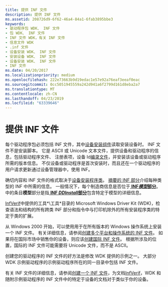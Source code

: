 ```yaml
---
title: 提供 INF 文件
description: 提供 INF 文件
ms.assetid: 208726d9-6f62-46a4-84a1-6fab3895bbe3
keywords:
- 驱动程序包 WDK、 INF 文件
- 包 WDK、 INF 文件
- INF 文件 WDK，有关 INF 文件
- 信息文件 WDK
- .inf 文件
- 设备安装 WDK、 INF 文件
- 安装设备 WDK、 INF 文件
- 设备安装 WDK、 INF 文件
- INF 文件
ms.date: 04/20/2017
ms.localizationpriority: medium
ms.openlocfilehash: 222e73663b9d19edac1e57e92a76eaf3eeaf0eac
ms.sourcegitcommit: 0cc5051945559a242d941a6f2799d161d8eba2a7
ms.translationtype: MT
ms.contentlocale: zh-CN
ms.lasthandoff: 04/23/2019
ms.locfileid: "63339646"
---
```

# <a name="supplying-an-inf-file"></a>提供 INF 文件





每个驱动程序包必须包括 INF 文件，其中[设备安装组件](https://msdn.microsoft.com/library/windows/hardware/ff541277)读取安装设备时。 INF 文件不是安装脚本。 它是 ASCII 或 Unicode 文本文件，提供设备和驱动程序的信息，包括驱动程序文件、 注册表项，设备 Id[编录文件](catalog-files.md)，并安装该设备或驱动程序所需的版本信息。 不仅设备或驱动程序是首次安装时，而且还在一个驱动程序的用户请求更新通过设备管理器中，使用 INF。

确切内容和 INF 文件的格式取决于[设备安装程序类](device-setup-classes.md)。 [摘要的 INF 部分](summary-of-inf-sections.md)介绍每种类型的 INF 中所需的信息。 一般情况下，每个制造商信息是否位于[ **INF*模型*部分**](inf-models-section.md)。 中的条目**模型**部分是指[ **INF *DDInstall*部分**](inf-ddinstall-section.md)包含特定于模型的详细信息。

[InfVerif](https://docs.microsoft.com/en-us/windows-hardware/drivers/devtest/infverif)中提供的工具*\\工具*目录的 Microsoft Windows Driver Kit (WDK)，检查语法和结构的所有跨类 INF 部分和指令中与打印机除外的所有安装程序类的特定于类的扩展。

从 Windows 2000 开始，可以使用用于在所有版本的 Windows 操作系统上安装一个 INF 文件。 有关详细信息，请参阅[创建多个平台和操作系统的 INF 文件](creating-inf-files-for-multiple-platforms-and-operating-systems.md)。 如果将在国际市场中销售你的设备，则应该[创建国际 INF 文件](creating-international-inf-files.md)。 根据所涉及的位置，国际的 INF 文件可能需要将 Unicode 文件，而不是 ASCII。

创建您的驱动程序的 INF 文件的好方法是修改 WDK 提供的示例之一。 大部分 WDK 示例驱动程序的示例驱动程序所在的同一目录中包括 INF 文件。

有关 INF 文件的详细信息，请参阅[创建一个 INF 文件](overview-of-inf-files.md)，为文档[InfVerif](https://docs.microsoft.com/en-us/windows-hardware/drivers/devtest/infverif)，WDK 和随附示例驱动程序的 INF 文件中的特定于设备的文档对于类似于你的设备。

 

 






